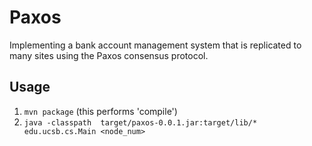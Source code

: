 # Paxos

Implementing a bank account management system that is replicated to many sites using the Paxos consensus protocol.

## Usage
1. `mvn package` (this performs 'compile')
2. `java -classpath  target/paxos-0.0.1.jar:target/lib/* edu.ucsb.cs.Main <node_num>`
